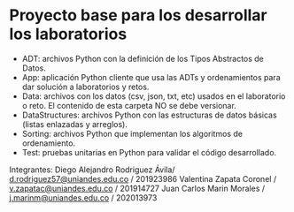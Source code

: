 # Proyecto base para los desarrollar los laboratorios

*	ADT: archivos Python con la definición de los Tipos Abstractos de Datos.
*	App: aplicación Python cliente que usa las ADTs y ordenamientos para dar solución a laboratorios y retos.
*	Data: archivos con los datos (csv, json, txt, etc) usados en el laboratorio o reto. El contenido de esta carpeta NO se debe versionar.
*	DataStructures: archivos Python con las estructuras de datos básicas (listas enlazadas y arreglos).
*	Sorting: archivos Python que implementan los algoritmos de ordenamiento.
*	Test: pruebas unitarias en Python para validar el código desarrollado.

Integrantes:
Diego Alejandro Rodriguez Ávila/ d.rodriguez57@uniandes.edu.co / 201923986
Valentina Zapata Coronel / v.zapatac@uniandes.edu.co / 201914727
Juan Carlos Marin Morales / j.marinm@uniandes.edu.co / 202013973
